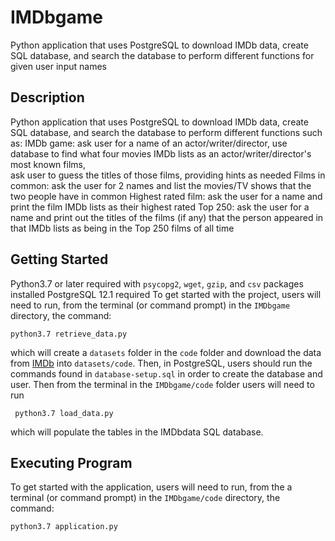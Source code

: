 # IMDbgame

   Python application that uses PostgreSQL to download IMDb data, create SQL database,
and search the database to perform different functions for given user input names

## Description
Python application that uses PostgreSQL to download IMDb data, create SQL database,
and search the database to perform different functions such as:
    IMDb game: ask user for a name of an actor/writer/director,
                use database to find what four movies IMDb lists as an actor/writer/director's most known films,  
                ask user to guess the titles of those films, providing hints as needed
    Films in common: ask the user for 2 names and list the movies/TV shows that the two people have in common
    Highest rated film: ask the user for a name and print the film IMDb lists as their highest rated
    Top 250: ask the user for a name and print out the titles of the films (if any) that the person appeared in that IMDb lists as being in the Top 250 films of all time
## Getting Started
 Python3.7 or later required with `psycopg2`, `wget`, `gzip`, and `csv` packages installed
 PostgreSQL 12.1 required
 To get started with the project, users will need to run, from the terminal (or command prompt) in the `IMDbgame` directory, the command:
  ```
  python3.7 retrieve_data.py
  ```
 which will create a `datasets` folder in the `code` folder and download the data from [IMDb](https://www.imdb.com/interfaces/) into `datasets/code`.
 Then, in PostgreSQL, users should run the commands found in `database-setup.sql` in order to create the database and user.
 Then from the terminal in the `IMDbgame/code` folder users will need to run
 ```
  python3.7 load_data.py
 ```
 which will populate the tables in the IMDbdata SQL database.

## Executing Program
 To get started with the application, users will need to run, from the a terminal (or command prompt) in the `IMDbgame/code` directory, the command:
  ```
  python3.7 application.py
  ```
